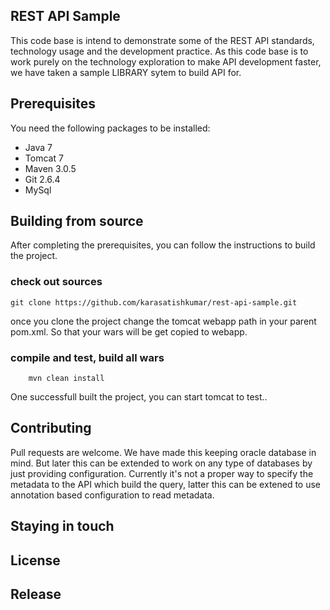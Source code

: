 ## REST API Sample
This code base is intend to demonstrate some of the REST API standards, technology usage and the development practice. As this code base is to work purely on the technology exploration to make API development faster, we have taken a sample LIBRARY sytem to build API for. 

## Prerequisites
You need the following packages to be installed:
* Java 7
* Tomcat 7
* Maven 3.0.5
* Git 2.6.4
* MySql 

## Building from source
After completing the prerequisites, you can follow the instructions to build the project.

### check out sources

	git clone https://github.com/karasatishkumar/rest-api-sample.git

once you clone the project change the tomcat webapp path in your parent pom.xml. So that your wars will be get copied to webapp.	

### compile and test, build all wars

		mvn clean install

One successfull built the project, you can start tomcat to test..

## Contributing
Pull requests are welcome. We have made this keeping oracle database in mind. But later this can be extended to work on any type of databases by just providing configuration. Currently it's not a proper way to specify the metadata to the API which build the query, latter this can be extened to use annotation based configuration to read metadata.

## Staying in touch

## License

## Release



